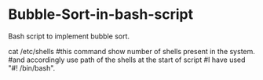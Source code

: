 # Bubble-Sort-in-bash-script

Bash script to implement bubble sort.

cat /etc/shells    #this command show number of shells present in the system.
                   #and accordingly use path of the shells at the start of script
                   #I have used "#! /bin/bash".
